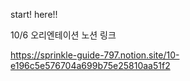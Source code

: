 start! here!!

10/6 오리엔테이션
노션 링크

https://sprinkle-guide-797.notion.site/10-e196c5e576704a699b75e25810aa51f2
